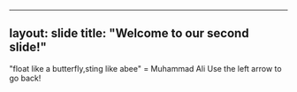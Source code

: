 ___
layout: slide
title: "Welcome to our second slide!"
---
"float like a butterfly,sting like  abee" = Muhammad Ali
Use the left arrow to go back!
